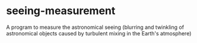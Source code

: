 # seeing-measurement
A program to measure the astronomical seeing (blurring and twinkling of astronomical objects caused by turbulent mixing in the Earth's atmosphere)
